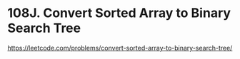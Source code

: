 # 108J. Convert Sorted Array to Binary Search Tree

https://leetcode.com/problems/convert-sorted-array-to-binary-search-tree/
